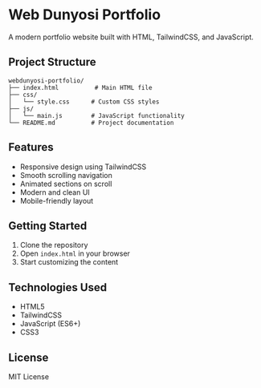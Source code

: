 # Web Dunyosi Portfolio

A modern portfolio website built with HTML, TailwindCSS, and JavaScript.

## Project Structure

```
webdunyosi-portfolio/
├── index.html          # Main HTML file
├── css/
│   └── style.css      # Custom CSS styles
├── js/
│   └── main.js        # JavaScript functionality
└── README.md          # Project documentation
```

## Features

- Responsive design using TailwindCSS
- Smooth scrolling navigation
- Animated sections on scroll
- Modern and clean UI
- Mobile-friendly layout

## Getting Started

1. Clone the repository
2. Open `index.html` in your browser
3. Start customizing the content

## Technologies Used

- HTML5
- TailwindCSS
- JavaScript (ES6+)
- CSS3

## License

MIT License
